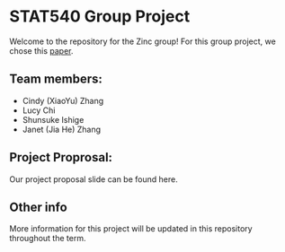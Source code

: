 # STAT540 Group Project
Welcome to the repository for the Zinc group! For this group project, we chose this [paper](https://www.ncbi.nlm.nih.gov/pmc/articles/PMC5069352/). 

## Team members: 

- Cindy (XiaoYu) Zhang
- Lucy Chi
- Shunsuke Ishige
- Janet (Jia He) Zhang

## Project Proprosal:

Our project proposal slide can be found here. 

## Other info

More information for this project will be updated in this repository throughout the term. 
